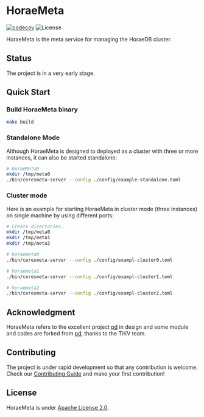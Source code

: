 # HoraeMeta

[![codecov](https://codecov.io/gh/CeresDB/horaemeta/branch/main/graph/badge.svg?token=VTYXEAB2WU)](https://codecov.io/gh/CeresDB/horaemeta)
![License](https://img.shields.io/badge/license-Apache--2.0-green.svg)

HoraeMeta is the meta service for managing the HoraeDB cluster.

## Status
The project is in a very early stage.

## Quick Start
### Build HoraeMeta binary
```bash
make build
```

### Standalone Mode
Although HoraeMeta is designed to deployed as a cluster with three or more instances, it can also be started standalone:
```bash
# HoraeMeta0
mkdir /tmp/meta0
./bin/ceresmeta-server --config ./config/example-standalone.toml
```

### Cluster mode
Here is an example for starting HoraeMeta in cluster mode (three instances) on single machine by using different ports:
```bash
# Create directories.
mkdir /tmp/meta0
mkdir /tmp/meta1
mkdir /tmp/meta2

# horaemeta0
./bin/ceresmeta-server --config ./config/exampl-cluster0.toml

# horaemeta1
./bin/ceresmeta-server --config ./config/exampl-cluster1.toml

# horaemeta2
./bin/ceresmeta-server --config ./config/exampl-cluster2.toml
```

## Acknowledgment
HoraeMeta refers to the excellent project [pd](https://github.com/tikv/pd) in design and some module and codes are forked from [pd](https://github.com/tikv/pd), thanks to the TiKV team.

## Contributing
The project is under rapid development so that any contribution is welcome.
Check our [Contributing Guide](https://github.com/CeresDB/horaemeta/blob/main/CONTRIBUTING.md) and make your first contribution!

## License
HoraeMeta is under [Apache License 2.0](./LICENSE).
